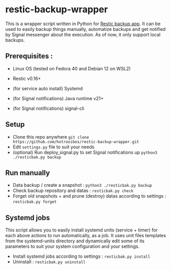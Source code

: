 # restic-backup-wrapper
This is a wrapper script written in Python for [Restic backup app](https://github.com/restic/restic/).
It can be used to easily backup things manually, automatize backups and get notified by Signal messenger about the execution.
As of now, it only support local backups.

## Prerequisites :
- Linux OS (tested on Fedora 40 and Debian 12 on WSL2)
- Restic v0.16+

- (for service auto install) Systemd
- (for Signal notifications) Java runtime v21+
- (for Signal notifications) signal-cli

## Setup
- Clone this repo anywhere `git clone https://github.com/hotrooibos/restic-backup-wrapper.git`
- Edit `settings.py` file to suit your needs
- (optional) Run deploy_signal.py to set Signal notifications up `python3 ./resticbak.py backup`

## Run manually
- Data backup / create a snapshot : `python3 ./resticbak.py backup`
- Check backup repository and datas : `resticbak.py check`
- Forget old snapshots + and prune (destroy) datas according to settings : `resticbak.py forget`

## Systemd jobs
This script allows you to easily install systemd units (service + timer) for each above actions to run automatically, as a job.
It uses unit files templates from the systemd-units directory and dynamically edit some of its parameters to suit your system configuration and your settings.

- Install systemd jobs according to settings : `resticbak.py install `
- Uninstall : `resticbak.py uninstall `